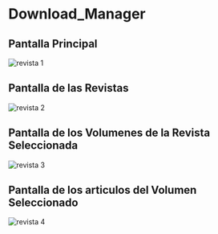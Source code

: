 # Download_Manager
## Pantalla Principal
![revista 1](https://user-images.githubusercontent.com/87384300/178384671-6a5a9c5c-0b23-4ed1-bac8-1a1fef4fb85e.jpg)
## Pantalla de las Revistas
![revista 2](https://user-images.githubusercontent.com/87384300/178384705-9af44717-b1d2-4f9d-84ff-7eb54913a695.jpg)
## Pantalla de los Volumenes de la Revista Seleccionada
![revista 3](https://user-images.githubusercontent.com/87384300/178384768-5d0a3b48-390b-4bf8-974d-011c377425b8.jpg)
## Pantalla de los articulos del Volumen Seleccionado
![revista 4](https://user-images.githubusercontent.com/87384300/178384808-f6018068-a28f-4a4c-94fb-f09f8f7b4a35.jpg)
